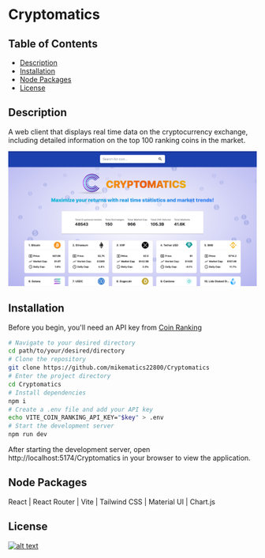 # Cryptomatics

## Table of Contents
- [Description](#description)
- [Installation](#installation)
- [Node Packages](#node-packages)
- [License](#license)

## Description
A web client that displays real time data on the cryptocurrency exchange, including detailed information on the top 100 ranking coins in the market.

[![](./public/screenshot.png)](https://mikematics22800.github.io/Cryptomatics)

## Installation
Before you begin, you'll need an API key from [Coin Ranking](https://rapidapi.com/Coinranking/api/coinranking1/playground/apiendpoint_8e827dc1-e69a-4b92-af4a-654138659eba)

```bash
# Navigate to your desired directory
cd path/to/your/desired/directory
# Clone the repository
git clone https://github.com/mikematics22800/Cryptomatics
# Enter the project directory
cd Cryptomatics
# Install dependencies
npm i
# Create a .env file and add your API key
echo VITE_COIN_RANKING_API_KEY="$key" > .env
# Start the development server
npm run dev
```
After starting the development server, open http://localhost:5174/Cryptomatics in your browser to view the application.

## Node Packages
React | React Router | Vite | Tailwind CSS | Material UI | Chart.js 

## License
[![alt text](https://img.shields.io/badge/License-ISC-blue.svg)](https://opensource.org/licenses/ISC)